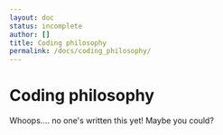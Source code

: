 ```yaml
---
layout: doc
status: incomplete
author: []
title: Coding philosophy
permalink: /docs/coding_philosophy/
---
```


# Coding philosophy

Whoops.... no one's written this yet! Maybe you could?
